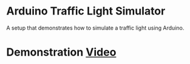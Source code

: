 # Arduino Traffic Light Simulator

A setup that demonstrates how to simulate a traffic light using Arduino.

# Demonstration [Video](https://drive.google.com/file/d/1kAyU5TcVzxiVaAQS9le5jSS7XztPf6kc/view?usp=sharing)
